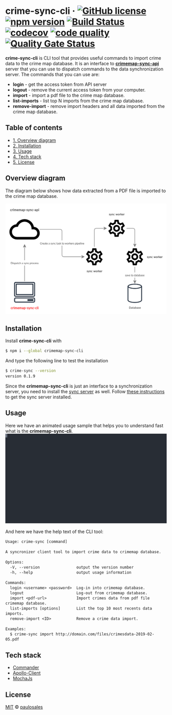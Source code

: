 # crime-sync-cli &middot; [![GitHub license](https://img.shields.io/badge/license-MIT-blue.svg)](https://github.com/paulosales/crimemap-sync-cli/blob/master/LICENSE) [![npm version](https://img.shields.io/npm/v/crimemap-sync-cli.svg?style=flat&color=blue)](https://www.npmjs.com/package/crimemap-sync-cli) [![Build Status](https://travis-ci.com/paulosales/crimemap-sync-cli.svg?branch=master)](https://travis-ci.com/paulosales/crimemap-sync-cli) [![codecov](https://codecov.io/gh/paulosales/crimemap-sync-cli/branch/master/graph/badge.svg)](https://codecov.io/gh/paulosales/crimemap-sync-cli) [![code quality](https://img.shields.io/codefactor/grade/github/paulosales/crimemap-sync-cli/master)](https://www.codefactor.io/repository/github/paulosales/crimemap-sync-cli) [![Quality Gate Status](https://sonarcloud.io/api/project_badges/measure?project=paulosales_crimemap-sync-cli&metric=alert_status)](https://sonarcloud.io/dashboard?id=paulosales_crimemap-sync-cli)

**crime-sync-cli** is CLI tool that provides useful commands to import crime data to the crime map database.
It is an interface to **[crimemap-sync-api](https://github.com/paulosales/crimemap-sync-api)** server that you can use to dispatch commands to the data synchronization server.
The commands that you can use are:

- **login** - get the access token from API server
- **logout** - remove the current access token from your computer.
- **import** - import a pdf file to the crime map database.
- **list-imports** - list top N imports from the crime map database.
- **remove-import** - remove import headers and all data imported from the crime map database.

## Table of contents

- [1. Overview diagram](#overview-diagram)
- [2. Installation](#installation)
- [3. Usage](#usage)
- [4. Tech stack](#tech-stack)
- [5. License](#license)

## Overview diagram

The diagram below shows how data extracted from a PDF file is imported to the crime map database.

![Diagram](images/diagram.png)

## Installation

Install **crime-sync-cli** with

```bash
$ npm i --global crimemap-sync-cli
```

And type the following line to test the installation

```bash
$ crime-sync --version
version 0.1.9
```

Since the **crimemap-sync-cli** is just an interface to a synchronization server, you need to install the [sync server](https://github.com/paulosales/crimemap-sync-api) as well. Follow [these instructions](https://github.com/paulosales/crimemap-sync-api#installation) to get the sync server installed.

## Usage

Here we have an animated usage sample that helps you to understand fast what is the **crimemap-sync-cli**.
![Usage sample](images/usage-example.svg)

And here we have the help text of the CLI tool:

```text
Usage: crime-sync [command]

A syncronizer client tool to import crime data to crimemap database.

Options:
  -V, --version                output the version number
  -h, --help                   output usage information

Commands:
  login <username> <password>  Log-in into crimemap database.
  logout                       Log-out from crimemap database.
  import <pdf-url>             Import crimes data from pdf file crimemap database.
  list-imports [options]       List the top 10 most recents data imports.
  remove-import <ID>           Remove a crime data import.

Examples:
  $ crime-sync import http://domain.com/files/crimesdata-2019-02-05.pdf
```

## Tech stack

- [Commander](https://github.com/tj/commander.js/)
- [Apollo-Client](https://github.com/apollographql/apollo-client)
- [MochaJs](https://mochajs.org/)

## License

[MIT](https://github.com/paulosales/crimemap-sync-cli/blob/master/LICENSE) © [paulosales](https://github.com/paulosales/)
